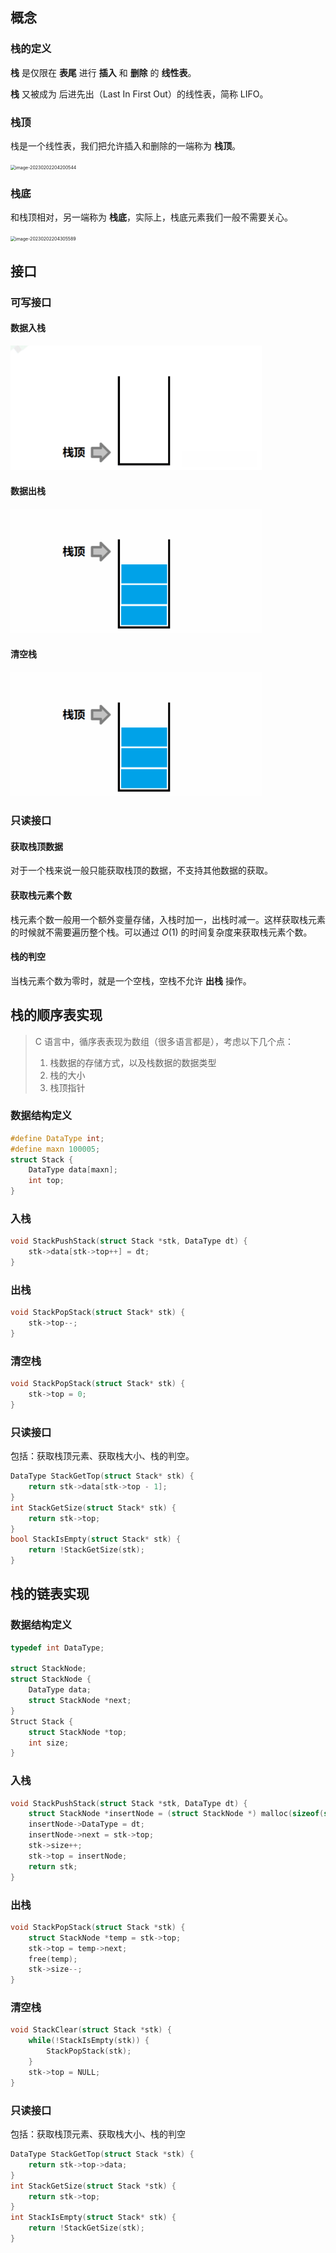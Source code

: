 ## 概念

### 栈的定义

**栈** 是仅限在 **表尾** 进行 **插入** 和 **删除** 的 **线性表**。

**栈** 又被成为 后进先出（Last In First Out）的线性表，简称 LIFO。

### 栈顶

栈是一个线性表，我们把允许插入和删除的一端称为 **栈顶**。

<img src="E:\Ase\Documents\md\算法\assets\image-20230202204200544.png" alt="image-20230202204200544" style="zoom: 50%;" />

### 栈底

和栈顶相对，另一端称为 **栈底**，实际上，栈底元素我们一般不需要关心。

<img src="E:\Ase\Documents\md\算法\assets\image-20230202204305589.png" alt="image-20230202204305589" style="zoom:50%;" />

## 接口

### 可写接口

#### 数据入栈

<img src="./assets/1668051702-sDXvoo-2-1-1.gif" style="zoom: 67%;" />



#### 数据出栈

<img src="./assets/1668051738-lEUTHn-2-1-2.gif" style="zoom:67%;" />

#### 清空栈

<img src="./assets/1668051741-ZLAlCT-2-1-3.gif" style="zoom: 67%"/>

### 只读接口

#### 获取栈顶数据

对于一个栈来说一般只能获取栈顶的数据，不支持其他数据的获取。

#### 获取栈元素个数

栈元素个数一般用一个额外变量存储，入栈时加一，出栈时减一。这样获取栈元素的时候就不需要遍历整个栈。可以通过 $O(1)$ 的时间复杂度来获取栈元素个数。

#### 栈的判空

当栈元素个数为零时，就是一个空栈，空栈不允许 **出栈** 操作。

## 栈的顺序表实现

> C 语言中，循序表表现为数组（很多语言都是），考虑以下几个点：
>
> 1. 栈数据的存储方式，以及栈数据的数据类型
> 2. 栈的大小
> 3. 栈顶指针

### 数据结构定义

```c
#define DataType int;
#define maxn 100005;
struct Stack {
    DataType data[maxn];
    int top;
}
```

### 入栈

```c
void StackPushStack(struct Stack *stk, DataType dt) {
    stk->data[stk->top++] = dt;
}
```

### 出栈

```c
void StackPopStack(struct Stack* stk) {
    stk->top--;
}
```

### 清空栈

```c
void StackPopStack(struct Stack* stk) {
    stk->top = 0;
}
```

### 只读接口

包括：获取栈顶元素、获取栈大小、栈的判空。

```c
DataType StackGetTop(struct Stack* stk) {
    return stk->data[stk->top - 1];
}
int StackGetSize(struct Stack* stk) {
    return stk->top;
}
bool StackIsEmpty(struct Stack* stk) {
    return !StackGetSize(stk);
}
```

## 栈的链表实现

### 数据结构定义

```c
typedef int DataType;

struct StackNode;
struct StackNode {
    DataType data;
    struct StackNode *next;
}
Struct Stack {
    struct StackNode *top;
    int size;
}
```

### 入栈

```c
void StackPushStack(struct Stack *stk, DataType dt) {
    struct StackNode *insertNode = (struct StackNode *) malloc(sizeof(struct StackNode));
    insertNode->DataType = dt;
    insertNode->next = stk->top;
    stk->size++;
    stk->top = insertNode;
    return stk;
}
```

### 出栈

```c
void StackPopStack(struct Stack *stk) {
    struct StackNode *temp = stk->top;
    stk->top = temp->next;
    free(temp);
    stk->size--;
}
```

### 清空栈

```c
void StackClear(struct Stack *stk) {
    while(!StackIsEmpty(stk)) {
        StackPopStack(stk);
    }
    stk->top = NULL;
}
```

### 只读接口

包括：获取栈顶元素、获取栈大小、栈的判空

```c
DataType StackGetTop(struct Stack *stk) {
    return stk->top->data;
}
int StackGetSize(struct Stack *stk) {
    return stk->top;
}
int StackIsEmpty(struct Stack* stk) {
    return !StackGetSize(stk);
}
```







































